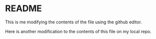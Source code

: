 # README #
This is me modifying the contents of the file using the github editor. 

Here is another modification to the contents of this file on my local repo. 